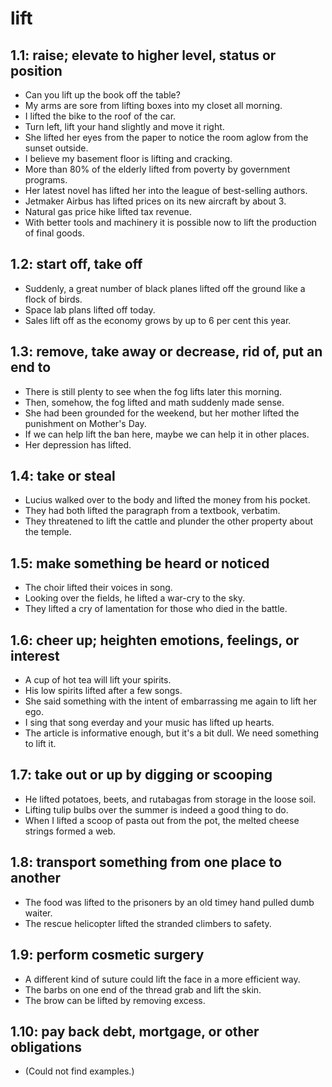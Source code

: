 # lift
## 1.1: raise; elevate to higher level, status or position

  *  Can you lift up the book off the table?
  *  My arms are sore from lifting boxes into my closet all morning.
  *  I lifted the bike to the roof of the car.
  *  Turn left, lift your hand slightly and move it right.
  *  She lifted her eyes from the paper to notice the room aglow from the sunset outside.
  *  I believe my basement floor is lifting and cracking.
  *  More than 80% of the elderly lifted from poverty by government programs.
  *  Her latest novel has lifted her into the league of best-selling authors.
  *  Jetmaker Airbus has lifted prices on its new aircraft by about 3.
  *  Natural gas price hike lifted tax revenue.
  *  With better tools and machinery it is possible now to lift the production of final goods.

## 1.2: start off, take off

  *  Suddenly, a great number of black planes lifted off the ground like a flock of birds.
  *  Space lab plans lifted off today.
  *  Sales lift off as the economy grows by up to 6 per cent this year.

## 1.3: remove, take away or decrease, rid of, put an end to

  *  There is still plenty to see when the fog lifts later this morning.
  *  Then, somehow, the fog lifted and math suddenly made sense.
  *  She had been grounded for the weekend, but her mother lifted the punishment on Mother's Day.
  *  If we can help lift the ban here, maybe we can help it in other places.
  *  Her depression has lifted.

## 1.4: take or steal

  *  Lucius walked over to the body and lifted the money from his pocket.
  *  They had both lifted the paragraph from a textbook, verbatim.
  *  They threatened to lift the cattle and plunder the other property about the temple.

## 1.5: make something be heard or noticed

  *  The choir lifted their voices in song.
  *  Looking over the fields, he lifted a war-cry to the sky.
  *  They lifted a cry of lamentation for those who died in the battle.

## 1.6: cheer up; heighten emotions, feelings, or interest

  *  A cup of hot tea will lift your spirits.
  *  His low spirits lifted after a few songs.
  *  She said something with the intent of embarrassing me again to lift her ego.
  *  I sing that song everday and your music has lifted up hearts.
  *  The article is informative enough, but it's a bit dull. We need something to lift it.

## 1.7: take out or up by digging or scooping

  *  He lifted potatoes, beets, and rutabagas from storage in the loose soil.
  *  Lifting tulip bulbs over the summer is indeed a good thing to do.
  *  When I lifted a scoop of pasta out from the pot, the melted cheese strings formed a web.

## 1.8: transport something from one place to another

  *  The food was lifted to the prisoners by an old timey hand pulled dumb waiter.
  *  The rescue helicopter lifted the stranded climbers to safety.

## 1.9: perform cosmetic surgery

  *  A different kind of suture could lift the face in a more efficient way.
  *  The barbs on one end of the thread grab and lift the skin.
  *  The brow can be lifted by removing excess.

## 1.10: pay back debt, mortgage, or other obligations

  *  (Could not find examples.)
